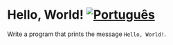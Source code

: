 # Hello, World! [![Português](https://github.com/daltonserey/FlagKit/raw/master/Assets/PNG/BR.png)](README.md)

Write a program that prints the message `Hello, World!`.
